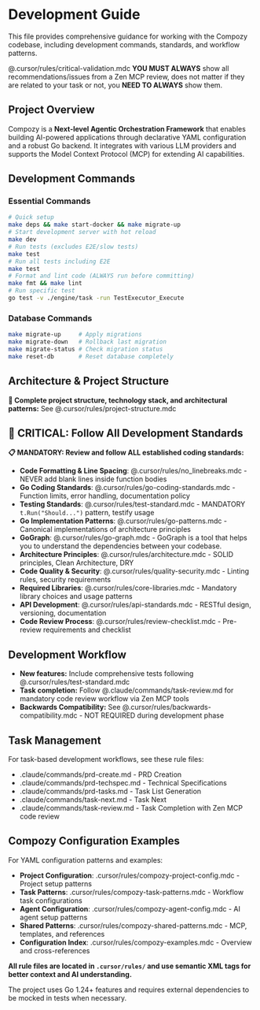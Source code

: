 # Development Guide

This file provides comprehensive guidance for working with the Compozy codebase, including development commands, standards, and workflow patterns.

<critical>@.cursor/rules/critical-validation.mdc</critical>
<critical>**YOU MUST ALWAYS** show all recommendations/issues from a Zen MCP review, does not matter if they are related to your task or not, you **NEED TO ALWAYS** show them.</critical>

## Project Overview

Compozy is a **Next-level Agentic Orchestration Framework** that enables building AI-powered applications through declarative YAML configuration and a robust Go backend. It integrates with various LLM providers and supports the Model Context Protocol (MCP) for extending AI capabilities.

## Development Commands

### Essential Commands

```bash
# Quick setup
make deps && make start-docker && make migrate-up
# Start development server with hot reload
make dev
# Run tests (excludes E2E/slow tests)
make test
# Run all tests including E2E
make test
# Format and lint code (ALWAYS run before committing)
make fmt && make lint
# Run specific test
go test -v ./engine/task -run TestExecutor_Execute
```

### Database Commands

```bash
make migrate-up     # Apply migrations
make migrate-down   # Rollback last migration
make migrate-status # Check migration status
make reset-db       # Reset database completely
```

## Architecture & Project Structure

**📁 Complete project structure, technology stack, and architectural patterns:** See @.cursor/rules/project-structure.mdc

## 🚨 CRITICAL: Follow All Development Standards

**📋 MANDATORY: Review and follow ALL established coding standards:**

- **Code Formatting & Line Spacing**: @.cursor/rules/no_linebreaks.mdc - NEVER add blank lines inside function bodies
- **Go Coding Standards**: @.cursor/rules/go-coding-standards.mdc - Function limits, error handling, documentation policy
- **Testing Standards**: @.cursor/rules/test-standard.mdc - MANDATORY `t.Run("Should...")` pattern, testify usage
- **Go Implementation Patterns**: @.cursor/rules/go-patterns.mdc - Canonical implementations of architecture principles
- **GoGraph**: @.cursor/rules/go-graph.mdc - GoGraph is a tool that helps you to understand the dependencies between your codebase.
- **Architecture Principles**: @.cursor/rules/architecture.mdc - SOLID principles, Clean Architecture, DRY
- **Code Quality & Security**: @.cursor/rules/quality-security.mdc - Linting rules, security requirements
- **Required Libraries**: @.cursor/rules/core-libraries.mdc - Mandatory library choices and usage patterns
- **API Development**: @.cursor/rules/api-standards.mdc - RESTful design, versioning, documentation
- **Code Review Process**: @.cursor/rules/review-checklist.mdc - Pre-review requirements and checklist

## Development Workflow

- **New features:** Include comprehensive tests following @.cursor/rules/test-standard.mdc
- **Task completion:** Follow @.claude/commands/task-review.md for mandatory code review workflow via Zen MCP tools
- **Backwards Compatibility:** See @.cursor/rules/backwards-compatibility.mdc - NOT REQUIRED during development phase

## Task Management

For task-based development workflows, see these rule files:

- .claude/commands/prd-create.md - PRD Creation
- .claude/commands/prd-techspec.md - Technical Specifications
- .claude/commands/prd-tasks.md - Task List Generation
- .claude/commands/task-next.md - Task Next
- .claude/commands/task-review.md - Task Completion with Zen MCP code review

## Compozy Configuration Examples

For YAML configuration patterns and examples:

- **Project Configuration**: .cursor/rules/compozy-project-config.mdc - Project setup patterns
- **Task Patterns**: .cursor/rules/compozy-task-patterns.mdc - Workflow task configurations
- **Agent Configuration**: .cursor/rules/compozy-agent-config.mdc - AI agent setup patterns
- **Shared Patterns**: .cursor/rules/compozy-shared-patterns.mdc - MCP, templates, and references
- **Configuration Index**: .cursor/rules/compozy-examples.mdc - Overview and cross-references

**All rule files are located in `.cursor/rules/` and use semantic XML tags for better context and AI understanding.**

The project uses Go 1.24+ features and requires external dependencies to be mocked in tests when necessary.
